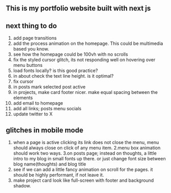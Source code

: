 ## This is my portfolio website built with next js

## next thing to do

1. add page transitions
2. add the process animation on the homepage. This could be multimedia based you know.
3. see how the homepage could be 100vh with no scrolls
4. fix the styled cursor glitch, its not responding well on hovering over menu buttons
5. load fonts locally? is this good practice?
6. in about check the text line height. is it optimal?
7. fix cursor
8. in posts mark selected post active
9. in projects, make card footer nicer. make equal spacing between the elements
10. add email to homepage
11. add all links; posts menu socials
12. update twitter to X

## glitches in mobile mode

1. when a page is active clicking its link does not close the menu, menu should always close on click of any menu item.
   2.menu box animation should work two ways.
   3.on posts page; instead on thoughts, a little intro to my blog in small fonts up there. or just change font size between blog name(thoughts) and blog title
2. see if we can add a little fancy animation on scroll for the pages. it should be highly performant, if not leave it.
3. make project card look like full-screen with footer and background shadow.

<!-- This is a [Next.js](https://nextjs.org/) project bootstrapped with [`create-next-app`](https://github.com/vercel/next.js/tree/canary/packages/create-next-app).

## Getting Started

First, run the development server:

```bash
npm run dev
# or
yarn dev
```

Open [http://localhost:3000](http://localhost:3000) with your browser to see the result.

You can start editing the page by modifying `pages/index.js`. The page auto-updates as you edit the file.

[API routes](https://nextjs.org/docs/api-routes/introduction) can be accessed on [http://localhost:3000/api/hello](http://localhost:3000/api/hello). This endpoint can be edited in `pages/api/hello.js`.

The `pages/api` directory is mapped to `/api/*`. Files in this directory are treated as [API routes](https://nextjs.org/docs/api-routes/introduction) instead of React pages.

## Learn More

To learn more about Next.js, take a look at the following resources:

- [Next.js Documentation](https://nextjs.org/docs) - learn about Next.js features and API.
- [Learn Next.js](https://nextjs.org/learn) - an interactive Next.js tutorial.

You can check out [the Next.js GitHub repository](https://github.com/vercel/next.js/) - your feedback and contributions are welcome!

## Deploy on Vercel

The easiest way to deploy your Next.js app is to use the [Vercel Platform](https://vercel.com/new?utm_medium=default-template&filter=next.js&utm_source=create-next-app&utm_campaign=create-next-app-readme) from the creators of Next.js.

Check out our [Next.js deployment documentation](https://nextjs.org/docs/deployment) for more details.


 -->
